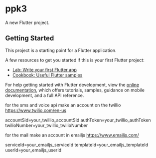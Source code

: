 # ppk3

A new Flutter project.

## Getting Started

This project is a starting point for a Flutter application.

A few resources to get you started if this is your first Flutter project:

- [Lab: Write your first Flutter app](https://docs.flutter.dev/get-started/codelab)
- [Cookbook: Useful Flutter samples](https://docs.flutter.dev/cookbook)

For help getting started with Flutter development, view the
[online documentation](https://docs.flutter.dev/), which offers tutorials,
samples, guidance on mobile development, and a full API reference.



for the sms and voice api make an account on the twillio
https://www.twilio.com/en-us

accountSid=your_twillio_accountSid
authToken=your_twillio_authToken
twilioNumber=your_twillio_twilioNumber


for the mail make an account in emailjs
https://www.emailjs.com/

serviceId=your_emailjs_serviceId
templateId=your_emailjs_templateId
userId=your_emailjs_userId
